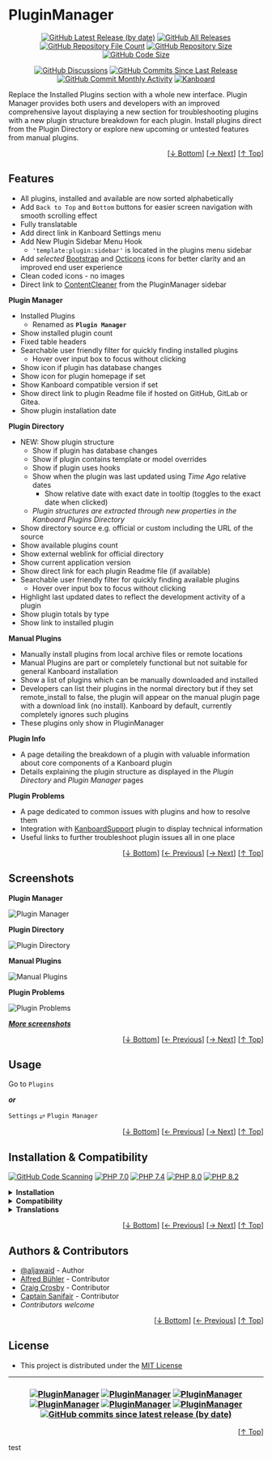 <h1 name="readme-top">PluginManager</h1>
<p align="center">
    <a href="https://github.com/aljawaid/PluginManager/releases" title="View Releases"><img src="https://img.shields.io/github/v/release/aljawaid/PluginManager?style=for-the-badge&color=brightgreen" alt="GitHub Latest Release (by date)" title="GitHub Latest Release (by date)"></a>
    <a href="https://github.com/aljawaid/PluginManager/releases" title="View Releases"><img src="https://img.shields.io/github/downloads/aljawaid/PluginManager/total?style=for-the-badge&color=orange" alt="GitHub All Releases" title="GitHub All Downloads"></a>
    <a href="https://github.com/aljawaid/PluginManager/releases" title="View Releases"><img src="https://img.shields.io/github/directory-file-count/aljawaid/PluginManager?style=for-the-badge&color=orange" alt="GitHub Repository File Count" title="GitHub Repository File Count"></a>
    <a href="https://github.com/aljawaid/PluginManager/releases" title="View Releases"><img src="https://img.shields.io/github/repo-size/aljawaid/PluginManager?style=for-the-badge&color=orange" alt="GitHub Repository Size" title="GitHub Repository Size"></a>
    <a href="https://github.com/aljawaid/PluginManager/releases" title="View Releases"><img src="https://img.shields.io/github/languages/code-size/aljawaid/PluginManager?style=for-the-badge&color=orange" alt="GitHub Code Size" title="GitHub Code Size"></a>
</p>
<p align="center">
    <a href="https://github.com/aljawaid/PluginManager/discussions" title="Read Discussions"><img src="https://img.shields.io/github/discussions/aljawaid/PluginManager?style=for-the-badge&color=blue" alt="GitHub Discussions" title="GitHub Discussions"></a>
    <a href="https://github.com/aljawaid/PluginManager/compare" title="Latest Commits"><img src="https://img.shields.io/github/commits-since/aljawaid/PluginManager/latest?include_prereleases&style=for-the-badge&color=blue" alt="GitHub Commits Since Last Release" title="GitHub Commits Since Last Release"></a>
    <a href="https://github.com/aljawaid/PluginManager/compare" title="Latest Commits"><img src="https://img.shields.io/github/commit-activity/m/aljawaid/PluginManager?style=for-the-badge&color=blue" alt="GitHub Commit Monthly Activity" title="GitHub Commit Monthly Activity"></a>
    <a href="https://github.com/kanboard/kanboard" title="Kanboard - Kanban Project Management Software"><img src="https://img.shields.io/badge/Plugin%20for-kanboard-D40000?style=for-the-badge" alt="Kanboard"></a>
</p>

Replace the Installed Plugins section with a whole new interface. Plugin Manager provides both users and developers with an improved comprehensive layout displaying a new section for troubleshooting plugins with a new plugin structure breakdown for each plugin. Install plugins direct from the Plugin Directory or explore new upcoming or untested features from manual plugins.

<p align="right">[<a href="#readme-bottom">&#8595; Bottom</a>] [<a href="#screenshots">&#8594; Next</a>] [<a href="#readme-top">&#8593; Top</a>]</p>

## Features

- All plugins, installed and available are now sorted alphabetically
- Add `Back to Top` and `Bottom` buttons for easier screen navigation with smooth scrolling effect
- Fully translatable
- Add direct link in Kanboard Settings menu
- Add New Plugin Sidebar Menu Hook
  - `'template:plugin:sidebar'` is located in the plugins menu sidebar
- Add _selected_ [Bootstrap](https://icons.getbootstrap.com) and [Octicons](https://primer.style/octicons/) icons for better clarity and an improved end user experience
- Clean coded icons - no images
- Direct link to [ContentCleaner](https://github.com/aljawaid/ContentCleaner) from the PluginManager sidebar


**Plugin Manager**
- Installed Plugins
  - Renamed as **`Plugin Manager`**
- Show installed plugin count
- Fixed table headers
- Searchable user friendly filter for quickly finding installed plugins
  - Hover over input box to focus without clicking
- Show icon if plugin has database changes
- Show icon for plugin homepage if set
- Show Kanboard compatible version if set
- Show direct link to plugin Readme file if hosted on GitHub, GitLab or Gitea.
- Show plugin installation date

**Plugin Directory**
- NEW: Show plugin structure
  - Show if plugin has database changes
  - Show if plugin contains template or model overrides
  - Show if plugin uses hooks
  - Show when the plugin was last updated using _Time Ago_ relative dates
    - Show relative date with exact date in tooltip (toggles to the exact date when clicked)
  - _Plugin structures are extracted through new properties in the Kanboard Plugins Directory_
- Show directory source e.g. official or custom including the URL of the source
- Show available plugins count
- Show external weblink for official directory
- Show current application version
- Show direct link for each plugin Readme file (if available)
- Searchable user friendly filter for quickly finding available plugins
    - Hover over input box to focus without clicking
- Highlight last updated dates to reflect the development activity of a plugin
- Show plugin totals by type
- Show link to installed plugin

**Manual Plugins**
- Manually install plugins from local archive files or remote locations
- Manual Plugins are part or completely functional but not suitable for general Kanboard installation
- Show a list of plugins which can be manually downloaded and installed
- Developers can list their plugins in the normal directory but if they set remote_install to false, the plugin will appear on the manual plugin page with a download link (no install). Kanboard by default, currently completely ignores such plugins
- These plugins only show in PluginManager

**Plugin Info**
- A page detailing the breakdown of a plugin with valuable information about core components of a Kanboard plugin
- Details explaining the plugin structure as displayed in the _Plugin Directory_ and _Plugin Manager_ pages

**Plugin Problems**
- A page dedicated to common issues with plugins and how to resolve them
- Integration with [KanboardSupport](https://github.com/aljawaid/KanboardSupport) plugin to display technical information
- Useful links to further troubleshoot plugin issues all in one place

<p align="right">[<a href="#readme-bottom">&#8595; Bottom</a>] [<a href="#features">&#8592; Previous</a>] [<a href="#usage">&#8594; Next</a>] [<a href="#readme-top">&#8593; Top</a>]</p>

## Screenshots

**Plugin Manager**

![Plugin Manager](../master/Screenshots/screenshot-plugin-manager-main.png "View more screenshots of this plugin using the link below")

**Plugin Directory**

![Plugin Directory](../master/Screenshots/screenshot-plugin-directory-main.png "View more screenshots of this plugin using the link below")

**Manual Plugins**

![Manual Plugins](../master/Screenshots/screenshot-manual-plugins.png "View more screenshots of this plugin using the link below")

**Plugin Problems**

![Plugin Problems](../master/Screenshots/screenshot-plugin-problems.png "View more screenshots of this plugin using the link below")


**_[More screenshots](../master/screenshots.md)_**

<p align="right">[<a href="#readme-bottom">&#8595; Bottom</a>] [<a href="#features">&#8592; Previous</a>] [<a href="#installation--compatibility">&#8594; Next</a>] [<a href="#readme-top">&#8593; Top</a>]</p>

## Usage

Go to `Plugins`

**_or_**

`Settings` &#10562; `Plugin Manager`

<p align="right">[<a href="#readme-bottom">&#8595; Bottom</a>] [<a href="#screenshots">&#8592; Previous</a>] [<a href="#authors--contributors">&#8594; Next</a>] [<a href="#readme-top">&#8593; Top</a>]</p>

## Installation & Compatibility

[![GitHub Code Scanning](https://github.com/aljawaid/PluginManager/workflows/Code%20Scanning/badge.svg)](https://github.com/aljawaid/PluginManager/actions/workflows/linter.yml) [![PHP 7.0](https://github.com/aljawaid/PluginManager/actions/workflows/php-compatibility-7.0.yaml/badge.svg?branch=master&event=push)](https://github.com/aljawaid/PluginManager/actions/workflows/php-compatibility-7.0.yaml) [![PHP 7.4](https://github.com/aljawaid/PluginManager/actions/workflows/php-compatibility-7.4.yaml/badge.svg?branch=master&event=push)](https://github.com/aljawaid/PluginManager/actions/workflows/php-compatibility-7.4.yaml) [![PHP 8.0](https://github.com/aljawaid/PluginManager/actions/workflows/php-compatibility-8.0.yaml/badge.svg?branch=master&event=push)](https://github.com/aljawaid/PluginManager/actions/workflows/php-compatibility-8.0.yaml) [![PHP 8.2](https://github.com/aljawaid/PluginManager/actions/workflows/php-compatibility-8.2.yaml/badge.svg?branch=master&event=push)](https://github.com/aljawaid/PluginManager/actions/workflows/php-compatibility-8.2.yaml)

<details>
    <summary><strong>Installation</strong></summary>

- Install via the **[Kanboard](https://github.com/kanboard/kanboard "Kanboard - Kanban Project Management Software") Plugin Directory** or see [INSTALL.md](../master/INSTALL.md)
- Read the full [**Changelog**](../master/changelog.md "See changes") to see the latest updates

</details>
<details>
    <summary><strong>Compatibility</strong></summary>

- Requires [Kanboard](https://github.com/kanboard/kanboard "Kanboard - Kanban Project Management Software") ≥`1.2.20`
- **Other Plugins & Action Plugins**
  - _No known issues_
  - Compatible with [KanboardSupport](https://github.com/aljawaid/KanboardSupport), [Glancer](https://github.com/aljawaid/Glancer), [ContentCleaner](https://github.com/aljawaid/ContentCleaner)
  - Other plugins can use the `'template:plugin:sidebar'` hook after installing PluginManager
- **Core Files & Templates**
  - `03` Template override
  - _No database changes_

</details>
<details>
    <summary><strong>Translations</strong></summary>

- English (UK)
- _Starter template available_

</details>

<p align="right">[<a href="#readme-bottom">&#8595; Bottom</a>] [<a href="#usage">&#8592; Previous</a>] [<a href="#license">&#8594; Next</a>] [<a href="#readme-top">&#8593; Top</a>]</p>

## Authors & Contributors

- [@aljawaid](https://github.com/aljawaid) - Author
- [Alfred Bühler](https://github.com/alfredbuehler) - Contributor
- [Craig Crosby](https://github.com/creecros) - Contributor
- [Captain Sanifair](https://github.com/cptsanifair) - Contributor
- _Contributors welcome_

<p align="right">[<a href="#readme-bottom">&#8595; Bottom</a>] [<a href="#installation--compatibility">&#8592; Previous</a>] [<a href="#readme-top">&#8593; Top</a>]</p>

## License

- This project is distributed under the [MIT License](../master/LICENSE "Read The MIT license")

---

<h3 align="center">
    <a href="https://github.com/aljawaid/PluginManager/stargazers" title="View Stargazers"><img src="https://img.shields.io/github/stars/aljawaid/PluginManager?logo=github&style=flat-square" alt="PluginManager"></a>
    <a href="https://github.com/aljawaid/PluginManager/forks" title="See Forks"><img src="https://img.shields.io/github/forks/aljawaid/PluginManager?logo=github&style=flat-square" alt="PluginManager"></a>
    <a href="https://github.com/aljawaid/PluginManager/blob/master/LICENSE" title="Read License"><img src="https://img.shields.io/github/license/aljawaid/PluginManager?style=flat-square" alt="PluginManager"></a>
    <a href="https://github.com/aljawaid/PluginManager/issues" title="Open Issues"><img src="https://img.shields.io/github/issues-raw/aljawaid/PluginManager?style=flat-square" alt="PluginManager"></a>
    <a href="https://github.com/aljawaid/PluginManager/issues?q=is%3Aissue+is%3Aclosed" title="Closed Issues"><img src="https://img.shields.io/github/issues-closed/aljawaid/PluginManager?style=flat-square" alt="PluginManager"></a>
    <a href="https://github.com/aljawaid/PluginManager/discussions" title="Read Discussions"><img src="https://img.shields.io/github/discussions/aljawaid/PluginManager?style=flat-square" alt="PluginManager"></a>
    <a href="https://github.com/aljawaid/PluginManager/compare/" title="Latest Commits"><img alt="GitHub commits since latest release (by date)" src="https://img.shields.io/github/commits-since/aljawaid/PluginManager/latest?style=flat-square"></a>
</h3>
<a name="readme-bottom"></a>
<p align="right">[<a href="#readme-top">&#8593; Top</a>]</p>
test
